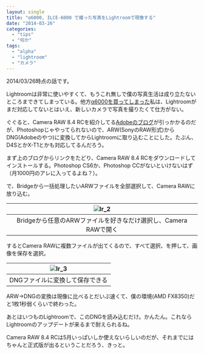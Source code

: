 ```yaml
---
layout: single
title: "α6000, ILCE-6000 で撮った写真をLightroomで現像する"
date: "2014-03-26"
categories: 
  - "tips"
  - "何か"
tags: 
  - "alpha"
  - "lightroom"
  - "カメラ"
---
```


2014/03/26時点の話です。

Lightroomは非常に使いやすくて、もうこれ無しで僕の写真生活は成り立たないところまできてしまっている。他方[α6000を買ってしまった](https://blog.naotaco.com/archives/427)私は、Lightroomがまだ対応してないとはいえ、新しいカメラで写真を撮りたくて仕方がない。

ぐぐると、Camera RAW 8.4 RCを紹介してる[Adobeのブログ](http://blogs.adobe.com/photoshopjapan/2014/02/24/acr8_4rc/)が引っかかるのだが、Photoshopじゃやってられないので、ARW(SonyのRAW形式)からDNG(Adobeのやつ)に変換してからLightroomに取り込むことにした。たぶん、D4SとかX-T1とかも対応してるんだろう。

まず上のブログからリンクをたどり、Camera RAW 8.4 RCをダウンロードしてインストールする。Photoshop CS6か、Photoshop CCがないといけないはず（月1000円のアレに入ってるよね？）。

で、Bridgeから一括処理したいARWファイルを全部選択して、Camera RAWに放り込む。

| ![lr_2](https://blog.naotaco.com/assets/images/posts/2014/03/lr_2.png) |
|:--:|
|  Bridgeから任意のARWファイルを好きなだけ選択し、Camera RAWで開く |

するとCamera RAWに複数ファイルが出てくるので、すべて選択、を押して、画像を保存を選択。

| ![lr_3](https://blog.naotaco.com/assets/images/posts/2014/03/lr_3.png) |
|:--:|
|  DNGファイルに変換して保存できる |

ARW->DNGの変換は現像に比べるとだいぶ速くて、僕の環境(AMD FX8350)だと1枚1秒弱くらいで終わった。

あとはいつものLightroomで、このDNGを読み込むだけ。かんたん。これならLightroomのアップデートが来るまで耐えられるね。

Camera RAW 8.4 RCは5月いっぱいしか使えないらしいのだが、それまでにはちゃんと正式版が出るということだろう、きっと。
